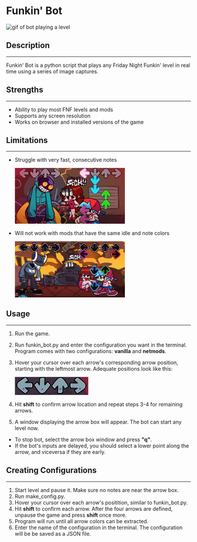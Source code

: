 # Funkin' Bot
<img src="images/funkin_gif.gif" alt="gif of bot playing a level"/>

## Description
---
Funkin' Bot is a python script that plays any Friday Night Funkin' level in real time using a series of image captures.

## Strengths
---
* Ability to play most FNF levels and mods
* Supports any screen resolution
* Works on browser and installed versions of the game
## Limitations
---
* Struggle with very fast, consecutive notes  
  
  <img src="images/consecutive_notes.png" alt="image of arrow box position markers" width="300"/>
* Will not work with mods that have the same idle and note colors
  
  <img src="images/idle_notes.png" alt="image of arrow box position markers" width="300"/>

## Usage
---
1. Run the game.
2. Run funkin_bot.py and enter the configuration you want in the terminal. Program comes with two configurations: **vanilla** and **netmods**.
3. Hover your cursor over each arrow's corresponding arrow position, starting with the leftmost arrow. Adequate positions look like this:

   <img src="images/arrow_box.png" alt="image of arrow box position markers" width="200"/>
4. Hit **shift** to confirm arrow location and repeat steps 3-4 for remaining arrows.
5. A window displaying the arrow box will appear. The bot can start any level now.
* To stop bot, select the arrow box window and press **"q"**.
* If the bot's inputs are delayed, you should select a lower point along the arrow, and viceversa if they are early.

## Creating Configurations
---
1. Start level and pause it. Make sure no notes are near the arrow box.
2. Run make_config.py.
3. Hover your cursor over each arrow's positition, similar to funkin_bot.py.
4. Hit **shift** to confirm each arrow. After the four arrows are defined, unpause the game and press **shift** once more.
5. Program will run until all arrow colors can be extracted.
6. Enter the name of the configuration in the terminal. The configuration will be be saved as a JSON file.